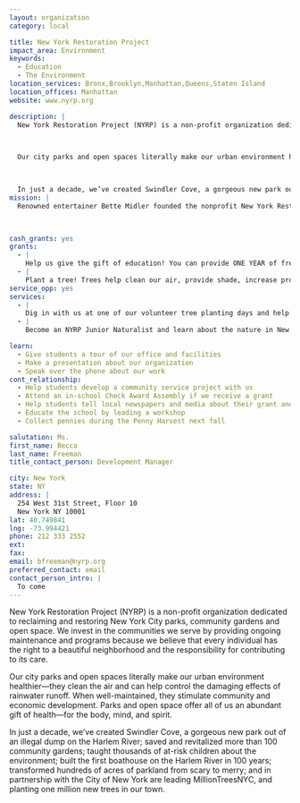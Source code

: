 ```yaml
---
layout: organization
category: local

title: New York Restoration Project
impact_area: Environment
keywords: 
  - Education
  - The Environment
location_services: Bronx,Brooklyn,Manhattan,Queens,Staten Island
location_offices: Manhattan
website: www.nyrp.org

description: |
  New York Restoration Project (NYRP) is a non-profit organization dedicated to reclaiming and restoring New York City parks, community gardens and open space. We invest in the communities we serve by providing ongoing maintenance and programs because we believe that every individual has the right to a beautiful neighborhood and the responsibility for contributing to its care.

  

  Our city parks and open spaces literally make our urban environment healthier—they clean the air and can help control the damaging effects of rainwater runoff. When well-maintained, they stimulate community and economic development. Parks and open space offer all of us an abundant gift of health—for the body, mind, and spirit.

  

  In just a decade, we’ve created Swindler Cove, a gorgeous new park out of an illegal dump on the Harlem River; saved and revitalized more than 100 community gardens; taught thousands of at-risk children about the environment; built the first boathouse on the Harlem River in 100 years; transformed hundreds of acres of parkland from scary to merry; and in partnership with the City of New York are leading MillionTreesNYC, and planting one million new trees in our town.
mission: |
  Renowned entertainer Bette Midler founded the nonprofit New York Restoration Project (NYRP) in 1995 with the belief that clean and green neighborhoods are fundamental to the quality of life and that every community in New York City deserves an oasis of natural beauty. Modeled on the Central Park Conservancy and other successful public-private partnerships, NYRP partners with individuals, community-based groups, and public agencies to reclaim, restore, and develop under-resourced parks, community gardens, and open space in New York City, primarily in economically disadvantaged neighborhoods.

  

cash_grants: yes
grants: 
  - |
    Help us give the gift of education! You can provide ONE YEAR of free outdoor learning programs for an economically disadvantaged child and the gift of $250 will last a lifetime.
  - |
    Plant a tree! Trees help clean our air, provide shade, increase property value, and make our City an even more beautiful and comfortable place to live, work, and visit. Your gift of $100 will keep growing and giving forever!
service_opp: yes
services: 
  - |
    Dig in with us at one of our volunteer tree planting days and help us in our effort to make our city cleaner, greener and more beautiful!
  - |
    Become an NYRP Junior Naturalist and learn about the nature in New York City - our Junior Naturalists pledge to care for our precious natural resources and teach their friends and family to do the same!

learn: 
  - Give students a tour of our office and facilities
  - Make a presentation about our organization
  - Speak over the phone about our work
cont_relationship: 
  - Help students develop a community service project with us
  - Attend an in-school Check Award Assembly if we receive a grant
  - Help students tell local newspapers and media about their grant and/or project with us
  - Educate the school by leading a workshop
  - Collect pennies during the Penny Harvest next fall

salutation: Ms.
first_name: Becca
last_name: Freeman
title_contact_person: Development Manager

city: New York
state: NY
address: |
  254 West 31st Street, Floor 10  
  New York NY 10001
lat: 40.749841
lng: -73.994421
phone: 212 333 2552
ext: 
fax: 
email: bfreeman@nyrp.org
preferred_contact: email
contact_person_intro: |
  To come
---
```

New York Restoration Project (NYRP) is a non-profit organization dedicated to reclaiming and restoring New York City parks, community gardens and open space. We invest in the communities we serve by providing ongoing maintenance and programs because we believe that every individual has the right to a beautiful neighborhood and the responsibility for contributing to its care.



Our city parks and open spaces literally make our urban environment healthier—they clean the air and can help control the damaging effects of rainwater runoff. When well-maintained, they stimulate community and economic development. Parks and open space offer all of us an abundant gift of health—for the body, mind, and spirit.



In just a decade, we’ve created Swindler Cove, a gorgeous new park out of an illegal dump on the Harlem River; saved and revitalized more than 100 community gardens; taught thousands of at-risk children about the environment; built the first boathouse on the Harlem River in 100 years; transformed hundreds of acres of parkland from scary to merry; and in partnership with the City of New York are leading MillionTreesNYC, and planting one million new trees in our town.